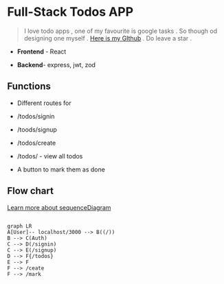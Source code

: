 # Full-Stack Todos APP
> I love todo apps , one of my favourite is google tasks . So though od designing one myself . [Here is my GIthub](https://github.com/sumitbhuia) . Do leave a star .
- **Frontend** - React

- **Backend**- express, jwt, zod

  

## Functions

- Different routes for

- /todos/signin

- /toods/signup

- /todos/create

- /todos/ - view all todos

- A button to mark them as done


## Flow chart 
<!-- Can change this flow chart to sequece diagram by changing graph LR to  sequenceDiagram  learn more about it in -->
[ Learn more about sequenceDiagram](https://stackedit.io/app)

```mermaid

graph LR
A[User]-- localhost/3000 --> B((/))
B --> C(Auth)
C --> D(/signin)
C --> E(/signup)
D --> F{/todos}
E --> F
F --> /ceate
F --> /mark
